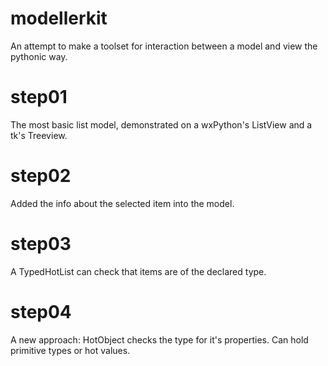 modellerkit
===========

An attempt to make a toolset for interaction between a model and view the pythonic way.

step01
======
The most basic list model, demonstrated on a wxPython's ListView and a tk's Treeview.

step02
======
Added the info about the selected item into the model.

step03
======
A TypedHotList can check that items are of the declared type.

step04
======
A new approach: HotObject checks the type for it's properties. Can hold
primitive types or hot values.


